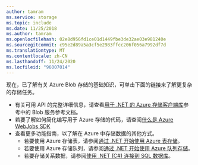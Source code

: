 ```yaml
---
author: tamram
ms.service: storage
ms.topic: include
ms.date: 11/25/2018
ms.author: tamram
ms.openlocfilehash: 02e8d956fd1ce01d1449fbe3de32ae03e981240e
ms.sourcegitcommit: c95e2d89a5a3cf5e2983ffcc206f056a7992df7d
ms.translationtype: MT
ms.contentlocale: zh-CN
ms.lasthandoff: 11/24/2020
ms.locfileid: "96007014"
---
```

现在，已了解有关 Azure Blob 存储的基础知识，可单击下面的链接来了解更复杂的存储任务。

* 有关可用 API 的完整详细信息，请查看[用于 .NET 的 Azure 存储客户端库](/dotnet/api/overview/azure/storage)参考中的 Blob 服务参考文档。
* 若要了解如何简化编写用于 Azure 存储的代码，请查阅[什么是 Azure WebJobs SDK](https://github.com/Azure/azure-webjobs-sdk/wiki)
* 查看更多功能指南，以了解在 Azure 中存储数据的其他方式。
  * 若要使用 Azure 存储表，请参阅[通过 .NET 开始使用 Azure 表存储](../articles/cosmos-db/tutorial-develop-table-dotnet.md)。
  * 若要使用 Azure 存储队列，请参阅[通过 .NET 开始使用 Azure 队列存储](../articles/storage/queues/storage-dotnet-how-to-use-queues.md)。
  * 若要存储关系数据，请参阅[使用 .NET (C#) 连接到 SQL 数据库](../articles/azure-sql/database/connect-query-dotnet-visual-studio.md)。